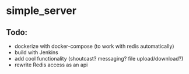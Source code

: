 # simple_server

## Todo:
* dockerize with docker-compose (to work with redis automatically)
* build with Jenkins
* add cool functionality (shoutcast? messaging? file upload/download?)
* rewrite Redis access as an api
